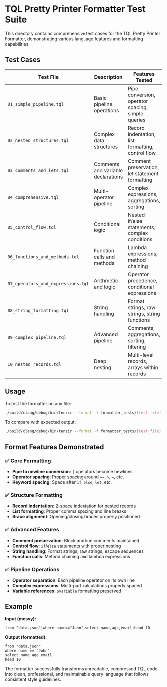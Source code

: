 # TQL Pretty Printer Formatter Test Suite

This directory contains comprehensive test cases for the TQL Pretty Printer Formatter, demonstrating various language features and formatting capabilities.

## Test Cases

| Test File | Description | Features Tested |
|-----------|-------------|-----------------|
| `01_simple_pipeline.tql` | Basic pipeline operations | Pipe conversion, operator spacing, simple queries |
| `02_nested_structures.tql` | Complex data structures | Record indentation, list formatting, control flow |
| `03_comments_and_lets.tql` | Comments and variable declarations | Comment preservation, let statement formatting |
| `04_comprehensive.tql` | Multi-operator pipeline | Complex expressions, aggregations, sorting |
| `05_control_flow.tql` | Conditional logic | Nested if/else statements, complex conditions |
| `06_functions_and_methods.tql` | Function calls and methods | Lambda expressions, method chaining |
| `07_operators_and_expressions.tql` | Arithmetic and logic | Operator precedence, conditional expressions |
| `08_string_formatting.tql` | String handling | Format strings, raw strings, string functions |
| `09_complex_pipeline.tql` | Advanced pipeline | Comments, aggregations, sorting, filtering |
| `10_nested_records.tql` | Deep nesting | Multi-level records, arrays within records |

## Usage

To test the formatter on any file:
```bash
./build/clang/debug/bin/tenzir --format -f formatter_tests/[test_file].tql
```

To compare with expected output:
```bash
./build/clang/debug/bin/tenzir --format -f formatter_tests/[test_file].tql | diff - formatter_tests/[test_file].txt
```

## Format Features Demonstrated

### ✅ Core Formatting
- **Pipe to newline conversion**: `|` operators become newlines
- **Operator spacing**: Proper spacing around `==`, `>`, `=`, etc.
- **Keyword spacing**: Space after `if`, `else`, `let`, etc.

### ✅ Structure Formatting  
- **Record indentation**: 2-space indentation for nested records
- **List formatting**: Proper comma spacing and line breaks
- **Brace alignment**: Opening/closing braces properly positioned

### ✅ Advanced Features
- **Comment preservation**: Block and line comments maintained
- **Control flow**: `if`/`else` statements with proper nesting
- **String handling**: Format strings, raw strings, escape sequences
- **Function calls**: Method chaining and lambda expressions

### ✅ Pipeline Operations
- **Operator separation**: Each pipeline operator on its own line
- **Complex expressions**: Multi-part calculations properly spaced
- **Variable references**: `$variable` formatting preserved

## Example

**Input (messy):**
```tql
from "data.json"|where name=="John"|select name,age,email|head 10
```

**Output (formatted):**
```tql
from "data.json"
where name == "John"
select name age email
head 10
```

The formatter successfully transforms unreadable, compressed TQL code into clean, professional, and maintainable query language that follows consistent style guidelines.